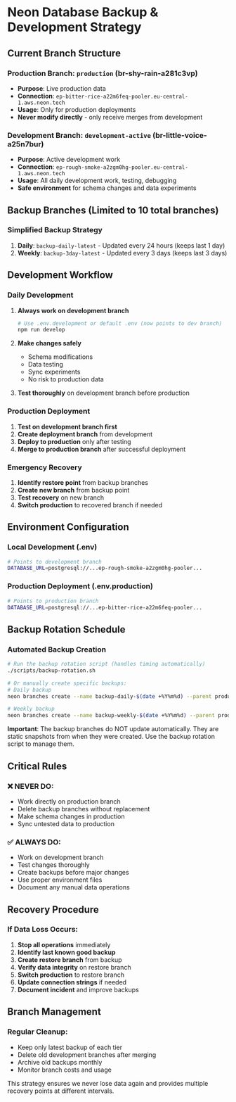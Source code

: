 # Neon Database Backup & Development Strategy

## Current Branch Structure

### Production Branch: `production` (br-shy-rain-a281c3vp)
- **Purpose**: Live production data
- **Connection**: `ep-bitter-rice-a22m6feq-pooler.eu-central-1.aws.neon.tech`
- **Usage**: Only for production deployments
- **Never modify directly** - only receive merges from development

### Development Branch: `development-active` (br-little-voice-a25n7bur)
- **Purpose**: Active development work
- **Connection**: `ep-rough-smoke-a2zgm0hg-pooler.eu-central-1.aws.neon.tech`
- **Usage**: All daily development work, testing, debugging
- **Safe environment** for schema changes and data experiments

## Backup Branches (Limited to 10 total branches)

### Simplified Backup Strategy
1. **Daily**: `backup-daily-latest` - Updated every 24 hours (keeps last 1 day)
2. **Weekly**: `backup-3day-latest` - Updated every 3 days (keeps last 3 days)

## Development Workflow

### Daily Development
1. **Always work on development branch**
   ```bash
   # Use .env.development or default .env (now points to dev branch)
   npm run develop
   ```

2. **Make changes safely**
   - Schema modifications
   - Data testing
   - Sync experiments
   - No risk to production data

3. **Test thoroughly** on development branch before production

### Production Deployment
1. **Test on development branch first**
2. **Create deployment branch** from development
3. **Deploy to production** only after testing
4. **Merge to production branch** after successful deployment

### Emergency Recovery
1. **Identify restore point** from backup branches
2. **Create new branch** from backup point
3. **Test recovery** on new branch
4. **Switch production** to recovered branch if needed

## Environment Configuration

### Local Development (.env)
```bash
# Points to development branch
DATABASE_URL=postgresql://...ep-rough-smoke-a2zgm0hg-pooler...
```

### Production Deployment (.env.production)
```bash
# Points to production branch
DATABASE_URL=postgresql://...ep-bitter-rice-a22m6feq-pooler...
```

## Backup Rotation Schedule

### Automated Backup Creation
```bash
# Run the backup rotation script (handles timing automatically)
./scripts/backup-rotation.sh

# Or manually create specific backups:
# Daily backup
neon branches create --name backup-daily-$(date +%Y%m%d) --parent production

# Weekly backup  
neon branches create --name backup-weekly-$(date +%Y%m%d) --parent production
```

**Important**: The backup branches do NOT update automatically. They are static snapshots from when they were created. Use the backup rotation script to manage them.

## Critical Rules

### ❌ NEVER DO:
- Work directly on production branch
- Delete backup branches without replacement
- Make schema changes in production
- Sync untested data to production

### ✅ ALWAYS DO:
- Work on development branch
- Test changes thoroughly
- Create backups before major changes
- Use proper environment files
- Document any manual data operations

## Recovery Procedure

### If Data Loss Occurs:
1. **Stop all operations** immediately
2. **Identify last known good backup**
3. **Create restore branch** from backup
4. **Verify data integrity** on restore branch
5. **Switch production** to restore branch
6. **Update connection strings** if needed
7. **Document incident** and improve backups

## Branch Management

### Regular Cleanup:
- Keep only latest backup of each tier
- Delete old development branches after merging
- Archive old backups monthly
- Monitor branch costs and usage

This strategy ensures we never lose data again and provides multiple recovery points at different intervals.